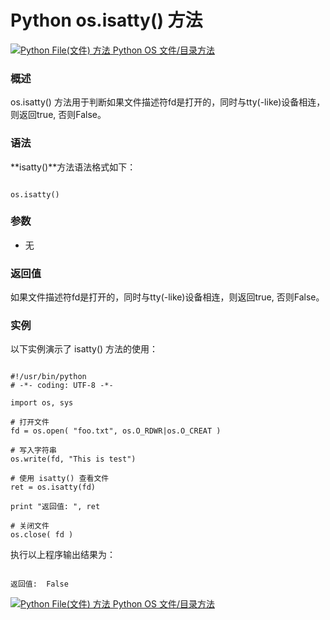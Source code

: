 Python os.isatty() 方法
=====================

 [![Python File(文件) 方法](../images/up.gif)
 Python OS 文件/目录方法](os-file-methods.html)


  ### 概述

 os.isatty() 方法用于判断如果文件描述符fd是打开的，同时与tty(-like)设备相连，则返回true, 否则False。

 ### 语法

 **isatty()**方法语法格式如下：

 
```

os.isatty()

```

 ### 参数

  * 无
  ### 返回值

 如果文件描述符fd是打开的，同时与tty(-like)设备相连，则返回true, 否则False。

 ### 实例

 以下实例演示了 isatty() 方法的使用：

 
```

#!/usr/bin/python
# -*- coding: UTF-8 -*-

import os, sys

# 打开文件
fd = os.open( "foo.txt", os.O_RDWR|os.O_CREAT )

# 写入字符串
os.write(fd, "This is test")

# 使用 isatty() 查看文件
ret = os.isatty(fd)

print "返回值: ", ret

# 关闭文件
os.close( fd )

```

 执行以上程序输出结果为：

 
```

返回值:  False

```

 [![Python File(文件) 方法](../images/up.gif)
 Python OS 文件/目录方法](os-file-methods.html)